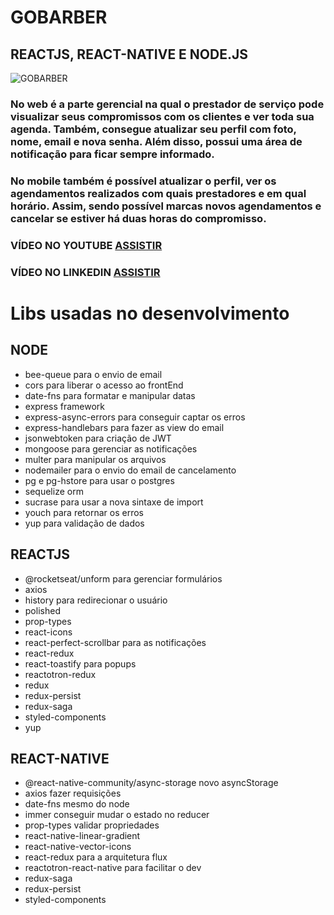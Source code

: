 # GOBARBER

## REACTJS, REACT-NATIVE E NODE.JS
![GOBARBER](https://user-images.githubusercontent.com/28990749/71473973-164f8f80-27b8-11ea-954c-e7f777f9d896.png)
### No web é a parte gerencial na qual o prestador de serviço pode visualizar seus compromissos com os clientes e ver toda sua agenda. Também, consegue atualizar seu perfil com foto, nome, email e nova senha. Além disso, possui uma área de notificação para ficar sempre informado.
### No mobile também é possível atualizar o perfil, ver os agendamentos realizados com quais prestadores e em qual horário. Assim, sendo possível marcas novos agendamentos e cancelar se estiver há duas horas do compromisso.


### VÍDEO NO YOUTUBE [ASSISTIR](https://www.youtube.com/watch?v=b5KSBVBwP24&t=6s)
### VÍDEO NO LINKEDIN [ASSISTIR](https://www.linkedin.com/posts/ismael-moreira-de-sousa-20234213b_react-javascript-fullstack-activity-6591014748253417472-ECrj)

# Libs usadas no desenvolvimento
## NODE
  - bee-queue para o envio de email
  - cors para liberar o acesso ao frontEnd
  - date-fns para formatar e manipular datas
  - express framework
  - express-async-errors para conseguir captar os erros
  - express-handlebars para fazer as view do email
  - jsonwebtoken para criação de JWT
  - mongoose para gerenciar as notificações
  - multer para manipular os arquivos
  - nodemailer para o envio do email de cancelamento
  - pg e pg-hstore para usar o postgres 
  - sequelize orm
  - sucrase para usar a nova sintaxe de import
  - youch para retornar os erros 
  - yup para validação de dados
## REACTJS
  - @rocketseat/unform para gerenciar formulários
  - axios
  - history para redirecionar o usuário
  - polished
  - prop-types
  - react-icons
  - react-perfect-scrollbar para as notificações 
  - react-redux
  - react-toastify para popups
  - reactotron-redux
  - redux
  - redux-persist
  - redux-saga
  - styled-components
  - yup
  
  
## REACT-NATIVE
  - @react-native-community/async-storage novo asyncStorage 
  - axios fazer requisições 
  - date-fns mesmo do node
  - immer conseguir mudar o estado no reducer
  - prop-types validar propriedades 
  - react-native-linear-gradient
  - react-native-vector-icons
  - react-redux para a arquitetura flux
  - reactotron-react-native para facilitar o dev
  - redux-saga
  - redux-persist
  - styled-components 
